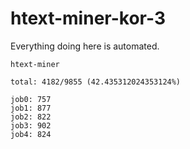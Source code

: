 # htext-miner-kor-3

Everything doing here is automated.

```
htext-miner

total: 4182/9855 (42.435312024353124%)

job0: 757
job1: 877
job2: 822
job3: 902
job4: 824
```